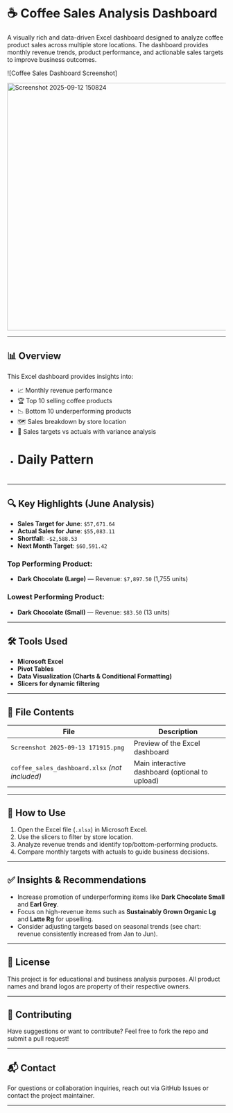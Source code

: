 # ☕ Coffee Sales Analysis Dashboard

A visually rich and data-driven Excel dashboard designed to analyze coffee product sales across multiple store locations. The dashboard provides monthly revenue trends, product performance, and actionable sales targets to improve business outcomes.

![Coffee Sales Dashboard Screenshot] 

<img width="1352" height="570" alt="Screenshot 2025-09-12 150824" src="https://github.com/user-attachments/assets/32d091c0-7909-454f-b11e-168826a6ddb6" />

---

## 📊 Overview

This Excel dashboard provides insights into:

- 📈 Monthly revenue performance
- 🏆 Top 10 selling coffee products
- 📉 Bottom 10 underperforming products
- 🗺️ Sales breakdown by store location
- 🎯 Sales targets vs actuals with variance analysis
- <H1>Daily Pattern</H1> 
<H1></H1>


---

## 🔍 Key Highlights (June Analysis)

- **Sales Target for June**: `$57,671.64`
- **Actual Sales for June**: `$55,083.11`
- **Shortfall**: `-$2,588.53`
- **Next Month Target**: `$60,591.42`

### Top Performing Product:
- **Dark Chocolate (Large)** — Revenue: `$7,897.50` (1,755 units)

### Lowest Performing Product:
- **Dark Chocolate (Small)** — Revenue: `$83.50` (13 units)

---

## 🛠️ Tools Used

- **Microsoft Excel**
- **Pivot Tables**
- **Data Visualization (Charts & Conditional Formatting)**
- **Slicers for dynamic filtering**

---

## 📂 File Contents

| File | Description |
|------|-------------|
| `Screenshot 2025-09-13 171915.png` | Preview of the Excel dashboard |
| `coffee_sales_dashboard.xlsx` *(not included)* | Main interactive dashboard (optional to upload) |

---

## 🚀 How to Use

1. Open the Excel file (`.xlsx`) in Microsoft Excel.
2. Use the slicers to filter by store location.
3. Analyze revenue trends and identify top/bottom-performing products.
4. Compare monthly targets with actuals to guide business decisions.

---

## ✅ Insights & Recommendations

- Increase promotion of underperforming items like **Dark Chocolate Small** and **Earl Grey**.
- Focus on high-revenue items such as **Sustainably Grown Organic Lg** and **Latte Rg** for upselling.
- Consider adjusting targets based on seasonal trends (see chart: revenue consistently increased from Jan to Jun).

---

## 🧾 License

This project is for educational and business analysis purposes. All product names and brand logos are property of their respective owners.

---

## 🤝 Contributing

Have suggestions or want to contribute? Feel free to fork the repo and submit a pull request!

---

## 📬 Contact

For questions or collaboration inquiries, reach out via GitHub Issues or contact the project maintainer.

---


